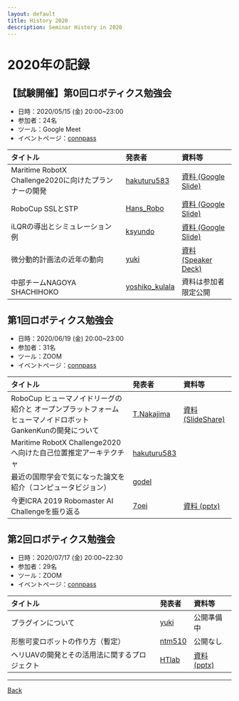 ```yaml
---
layout: default
title: History 2020
description: Seminar History in 2020
---
```


<link rel="shortcut icon" type="image/x-icon" href="/favicon.ico?">

# 2020年の記録
## 【試験開催】第0回ロボティクス勉強会 
- 日時：2020/05/15 (金) 20:00~23:00 
- 参加者：24名
- ツール：Google Meet
- イベントページ：[connpass](https://connpass.com/event/174541/edit/)

| タイトル | 発表者 | 資料等 |
|:---|:---|:---|
| Maritime RobotX Challenge2020に向けたプランナーの開発| [hakuturu583](https://connpass.com/user/hakuturu583/) | [資料 (Google Slide)](https://docs.google.com/presentation/d/e/2PACX-1vRsEI5iBjbS4Nxl9VOSV5ax9akOKrzphDccoy_WZvhO6CCCA7a7KgzMVZqHyK60oDp9wVAU5q3eF7p2/pub?start=false&loop=false&delayms=3000) |
| RoboCup SSLとSTP | [Hans_Robo](https://connpass.com/user/Hans_Robo/) | [資料 (Google Slide)](https://t.co/VaQGsnrWfz) |
| iLQRの導出とシミュレーション例  | [ksyundo](https://connpass.com/user/nekokoneko_mode/) | [資料 (Google Slide)](https://docs.google.com/presentation/d/12TaCq3RMpfL6hKv5oh9h8YzPGZIwI1Z5Kukr9greSX8/edit?usp=sharing) |
| 微分動的計画法の近年の動向 | [yuki](https://connpass.com/user/blessingyuki/) | [資料 (Speaker Deck)](https://speakerdeck.com/ssryuki/a-survey-of-constrained-differential-dynamics-programming) |
| 中部チームNAGOYA SHACHIHOKO | [yoshiko_kulala](https://connpass.com/user/yoshiko_kulala/) | 資料は参加者限定公開 |

## 第1回ロボティクス勉強会 
- 日時：2020/06/19 (金) 20:00~23:00
- 参加者：31名
- ツール：ZOOM
- イベントページ：[connpass](https://robosemi.connpass.com/event/176733/)

| タイトル | 発表者 | 資料等 |
|:---|:---|:---|
| RoboCup ヒューマノイドリーグの紹介と オープンプラットフォームヒューマノイドロボット GankenKunの開発について | [T.Nakajima](https://connpass.com/user/takayan660/) | [資料 (SlideShare)](https://www.slideshare.net/secret/ksoeRvM6gDnUm8) |
| Maritime RobotX Challenge2020へ向けた自己位置推定アーキテクチャ | [hakuturu583](https://connpass.com/user/hakuturu583/) |  |
| 最近の国際学会で気になった論文を紹介（コンピュータビジョン） | [godel](https://connpass.com/user/godel/) |  |
| 今更ICRA 2019 Robomaster AI Challengeを振り返る | [7oei](https://connpass.com/user/7oei/) | [資料 (pptx)](./files/robosemi2020_05_4.pptx) |

## 第2回ロボティクス勉強会
- 日時：2020/07/17 (金) 20:00~22:30
- 参加者：29名
- ツール：ZOOM
- イベントページ：[connpass](https://robosemi.connpass.com/event/180919/)

| タイトル | 発表者 | 資料等 |
|:---|:---|:---|
| プラグインについて | [yuki](https://connpass.com/user/blessingyuki/) | 公開準備中 |
| 形態可変ロボットの作り方（暫定） | [ntm510](https://connpass.com/user/ntm510/) | 公開なし |
| ヘリUAVの開発とその活用法に関するプロジェクト | [HTlab](https://connpass.com/user/HTlab/) | [資料 (pptx)](./files/robosemi2020_07_3.pptx) |

- - -
[Back](../index)
